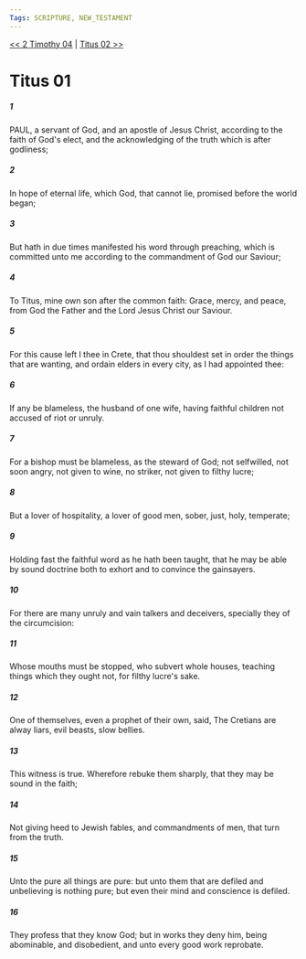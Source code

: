 ```yaml
---
Tags: SCRIPTURE, NEW_TESTAMENT
---
```


[<< 2 Timothy 04](NEW_TESTAMENT/16_2_Timothy/2_Timothy_04.md) | [Titus 02 >>](NEW_TESTAMENT/17_Titus/Titus_02.md)

# Titus 01

##### 1
 PAUL, a servant of God, and an apostle of Jesus Christ, according to the faith of God's elect, and the acknowledging of the truth which is after godliness;
##### 2
 In hope of eternal life, which God, that cannot lie, promised before the world began;
##### 3
 But hath in due times manifested his word through preaching, which is committed unto me according to the commandment of God our Saviour;
##### 4
 To Titus, mine own son after the common faith: Grace, mercy, and peace, from God the Father and the Lord Jesus Christ our Saviour.
##### 5
 For this cause left I thee in Crete, that thou shouldest set in order the things that are wanting, and ordain elders in every city, as I had appointed thee:
##### 6
 If any be blameless, the husband of one wife, having faithful children not accused of riot or unruly.
##### 7
 For a bishop must be blameless, as the steward of God; not selfwilled, not soon angry, not given to wine, no striker, not given to filthy lucre;
##### 8
 But a lover of hospitality, a lover of good men, sober, just, holy, temperate;
##### 9
 Holding fast the faithful word as he hath been taught, that he may be able by sound doctrine both to exhort and to convince the gainsayers.
##### 10
 For there are many unruly and vain talkers and deceivers, specially they of the circumcision:
##### 11
 Whose mouths must be stopped, who subvert whole houses, teaching things which they ought not, for filthy lucre's sake.
##### 12
 One of themselves, even a prophet of their own, said, The Cretians are alway liars, evil beasts, slow bellies.
##### 13
 This witness is true. Wherefore rebuke them sharply, that they may be sound in the faith;
##### 14
 Not giving heed to Jewish fables, and commandments of men, that turn from the truth.
##### 15
 Unto the pure all things are pure: but unto them that are defiled and unbelieving is nothing pure; but even their mind and conscience is defiled.
##### 16
 They profess that they know God; but in works they deny him, being abominable, and disobedient, and unto every good work reprobate.
